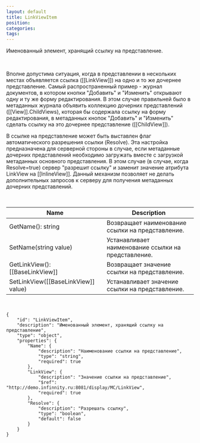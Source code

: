 ```yaml
---
layout: default
title: LinkViewItem
position: 
categories: 
tags: 
---
```


Именованный элемент, хранящий ссылку на представление.

   

Вполне допустима ситуация, когда в представлении в нескольких местах объявляется ссылка ([[LinkView]]) на одно и то же дочернее представление. Самый распространенный пример - журнал документов, в котором кнопки "Добавить" и "Изменить" открывают одну и ту же форму редактирования. В этом случае правильней было в метаданных журнала объявить коллекцию дочерних представлений ([[View]].ChildViews), которая бы содержала ссылку на форму редактирования, в метаданных кнопок "Добавить" и "Изменить" сделать ссылку на это дочернее представление ([[ChildView]]).

В ссылке на представление может быть выставлен флаг автоматического разрешения ссылки (Resolve). Эта настройка предназначена для серверной стороны в случае, если метаданные дочерних представлений необходимо загружать вместе с загрузкой метаданных основного представления. В этом случае (в случае, когда Resolve=true) сервер "разрешит ссылку" и заменит значение атрибута LinkView на [[InlineView]]. Данный механизм позволяет не делать дополнительных запросов к серверу для получения метаданных дочерних представлений.

      

|Name|Description|
|----|-----------|
|GetName(): string|Возвращает наименование ссылки на представление.|
|SetName(string value)|Устанавливает наименование ссылки на представление.|
|GetLinkView(): [[BaseLinkView]]|Возвращает значение ссылки на представление.|
|SetLinkView([[BaseLinkView]] value)|Устанавливает значение ссылки на представление.|

   

```
{
	"id": "LinkViewItem",
	"description": "Именованный элемент, хранящий ссылку на представление",
	"type": "object",
	"properties": {
		"Name": {
			"description": "Наименование ссылки на представление",
			"type": "string",
			"required": true
		},
		"LinkView": {
			"description": "Значение ссылки на представление",
			"$ref": "http://demo.infinnity.ru:8081/display/MC/LinkView",
			"required": true
		},
		"Resolve": {
			"description": "Разрешать ссылку",
			"type": "boolean",
			"default": false
        }
	}
}
```

 

 

